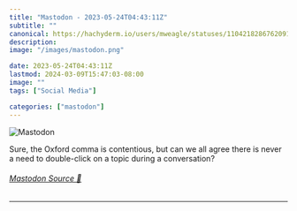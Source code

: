 ```yaml
---
title: "Mastodon - 2023-05-24T04:43:11Z"
subtitle: ""
canonical: https://hachyderm.io/users/mweagle/statuses/110421828676209194
description:
image: "/images/mastodon.png"

date: 2023-05-24T04:43:11Z
lastmod: 2024-03-09T15:47:03-08:00
image: ""
tags: ["Social Media"]

categories: ["mastodon"]
---
```

![Mastodon](/images/mastodon.png)

<p>Sure, the Oxford comma is contentious, but can we all agree there is never a need to double-click on a topic during a conversation?</p>


###### [Mastodon Source 🐘](https://hachyderm.io/@mweagle/110421828676209194)

___
